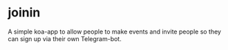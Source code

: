 # joinin

A simple koa-app to allow people to make events and invite people so they can sign up via their own Telegram-bot.

